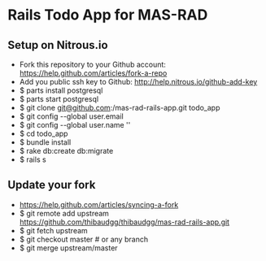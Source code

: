 # Rails Todo App for MAS-RAD

## Setup on Nitrous.io

- Fork this repository to your Github account: https://help.github.com/articles/fork-a-repo
- Add you public ssh key to Github: http://help.nitrous.io/github-add-key
- $ parts install postgresql
- $ parts start postgresql
- $ git clone git@github.com:<your github name>/mas-rad-rails-app.git todo_app
- $ git config --global user.email <your email>
- $ git config --global user.name '<your name>'
- $ cd todo_app
- $ bundle install
- $ rake db:create db:migrate
- $ rails s

## Update your fork

- https://help.github.com/articles/syncing-a-fork
- $ git remote add upstream https://github.com/thibaudgg/thibaudgg/mas-rad-rails-app.git
- $ git fetch upstream
- $ git checkout master # or any branch
- $ git merge upstream/master
